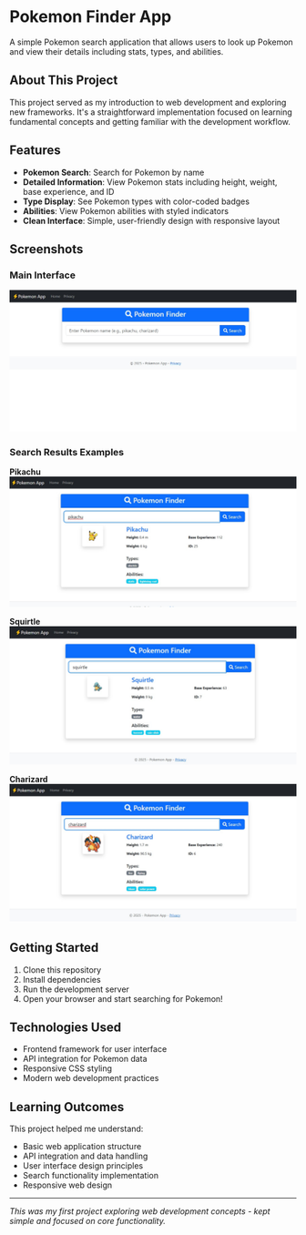 # Pokemon Finder App

A simple Pokemon search application that allows users to look up Pokemon and view their details including stats, types, and abilities.

## About This Project

This project served as my introduction to web development and exploring new frameworks. It's a straightforward implementation focused on learning fundamental concepts and getting familiar with the development workflow.

## Features

- **Pokemon Search**: Search for Pokemon by name
- **Detailed Information**: View Pokemon stats including height, weight, base experience, and ID
- **Type Display**: See Pokemon types with color-coded badges
- **Abilities**: View Pokemon abilities with styled indicators
- **Clean Interface**: Simple, user-friendly design with responsive layout

## Screenshots

### Main Interface
![Pokemon Finder Interface](https://github.com/roshaanmehar/DotnetTestProject/blob/main/1.jpeg)

### Search Results Examples

**Pikachu**
![Pikachu Details](https://github.com/roshaanmehar/DotnetTestProject/blob/main/2.jpeg)

**Squirtle** 
![Squirtle Details](https://github.com/roshaanmehar/DotnetTestProject/blob/main/3.jpeg)

**Charizard**
![Charizard Details](https://github.com/roshaanmehar/DotnetTestProject/blob/main/4.jpeg)

## Getting Started

1. Clone this repository
2. Install dependencies
3. Run the development server
4. Open your browser and start searching for Pokemon!

## Technologies Used

- Frontend framework for user interface
- API integration for Pokemon data
- Responsive CSS styling
- Modern web development practices

## Learning Outcomes

This project helped me understand:
- Basic web application structure
- API integration and data handling
- User interface design principles
- Search functionality implementation
- Responsive web design

---

*This was my first project exploring web development concepts - kept simple and focused on core functionality.*
